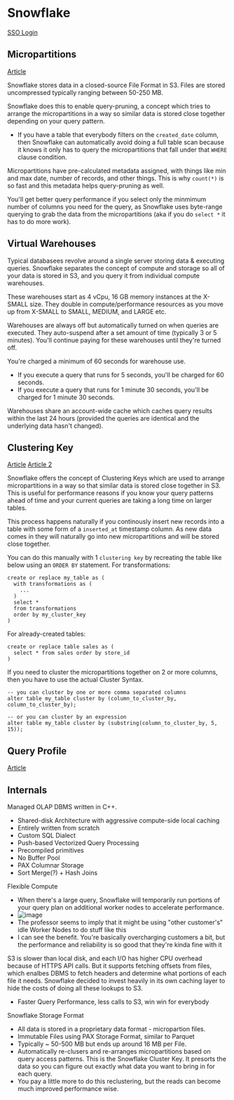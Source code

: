 # Snowflake

[SSO Login](https://community.snowflake.com/s/article/configuring-g-suite-as-an-identity-provider)

## Micropartitions
[Article](https://select.dev/posts/introduction-to-snowflake-micro-partitions)

Snowflake stores data in a closed-source File Format in S3.  Files are stored uncompressed typically ranging between 50-250 MB.  

Snowflake does this to enable query-pruning, a concept which tries to arrange the micropartitions in a way so similar data is stored close together depending on your query pattern.
- If you have a table that everybody filters on the `created_date` column, then Snowflake can automatically avoid doing a full table scan because it knows it only has to query the micropartitions that fall under that `WHERE` clause condition.

Micropartitions have pre-calculated metadata assigned, with things like min and max date, number of records, and other things.  This is why `count(*)` is so fast and this metadata helps query-pruning as well.

You'll get better query performance if you select only the minmimum number of columns you need for the query, as Snowflake uses byte-range querying to grab the data from the micropartitions (aka if you do `select *` it has to do more work).

## Virtual Warehouses
Typical databasees revolve around a single server storing data & executing queries.  Snowflake separates the concept of compute and storage so all of your data is stored in S3, and you query it from individual compute warehouses.  

These warehouses start as 4 vCpu, 16 GB memory instances at the X-SMALL size.  They double in compute/performance resources as you move up from X-SMALL to SMALL, MEDIUM, and LARGE etc.

Warehouses are always off but automatically turned on when queries are executed.  They auto-suspend after a set amount of time (typically 3 or 5 minutes).  You'll continue paying for these warehouses until they're turned off.

You're charged a minimum of 60 seconds for warehouse use.  
- If you execute a query that runs for 5 seconds, you'll be charged for 60 seconds.
- If you execute a query that runs for 1 minute 30 seconds, you'll be charged for 1 minute 30 seconds.

Warehouses share an account-wide cache which caches query results within the last 24 hours (provided the queries are identical and the underlying data hasn't changed).

## Clustering Key
[Article](https://select.dev/posts/introduction-to-snowflake-clustering)
[Article 2](https://www.linkedin.com/pulse/clustering-key-design-101-snowflake-minzhen-yang/)

Snowflake offers the concept of Clustering Keys which are used to arrange micropartitions in a way so that similar data is stored close together in S3.  This is useful for performance reasons if you know your query patterns ahead of time and your current queries are taking a long time on larger tables.

This process happens naturally if you continously insert new records into a table with some form of a `inserted_at` timestamp column.  As new data comes in they will naturally go into new micropartitions and will be stored close together.

You can do this manually with 1 `clustering key` by recreating the table like below using an `ORDER BY` statement.
For transformations:
```
create or replace my_table as (
  with transformations as (
    ...
  )
  select *
  from transformations
  order by my_cluster_key
)
```

For already-created tables:
```
create or replace table sales as (
  select * from sales order by store_id
)
```

If you need to cluster the micropartitions together on 2 or more columns, then you have to use the actual Cluster Syntax.

```
-- you can cluster by one or more comma separated columns
alter table my_table cluster by (column_to_cluster_by, column_to_cluster_by);

-- or you can cluster by an expression
alter table my_table cluster by (substring(column_to_cluster_by, 5, 15));
```

## Query Profile
[Article](https://select.dev/posts/snowflake-query-profile)

## Internals
Managed OLAP DBMS written in C++.
- Shared-disk Architecture with aggressive compute-side local caching
- Entirely written from scratch
- Custom SQL Dialect
- Push-based Vectorized Query Processing
- Precompiled primitives
- No Buffer Pool
- PAX Columnar Storage
- Sort Merge(?) + Hash Joins

Flexible Compute
- When there's a large query, Snowflake will temporarily run portions of your query plan on additional worker nodes to accelerate performance.
- ![image](https://github.com/jyablonski/jyablonski_praq/assets/16946556/33482546-9a86-4a1d-a9d4-6b3ab076d965)
- The professor seems to imply that it might be using "other customer's" idle Worker Nodes to do stuff like this
- I can see the benefit.  You're basically overcharging customers a bit, but the performance and reliability is so good that they're kinda fine with it

S3 is slower than local disk, and each I/O has higher CPU overhead because of HTTPS API calls.  But it supports fetching offsets from files, which enalbes DBMS to fetch headers and determine what portions of each file it needs.  Snowflake decided to invest heavily in its own caching layer to hide the costs of doing all these lookups to S3.
- Faster Query Performance, less calls to S3, win win for everybody

Snowflake Storage Format
- All data is stored in a proprietary data format - micropartion files.
- Immutable Files using PAX Storage Format, similar to Parquet
- Typically ~ 50-500 MB but ends up around 16 MB per File.
- Automatically re-clusers and re-arranges micropartitions based on query access patterns.  This is the Snowflake Cluster Key.  It presorts the data so you can figure out exactly what data you want to bring in for each query.
- You pay a little more to do this reclustering, but the reads can become much improved performance wise.